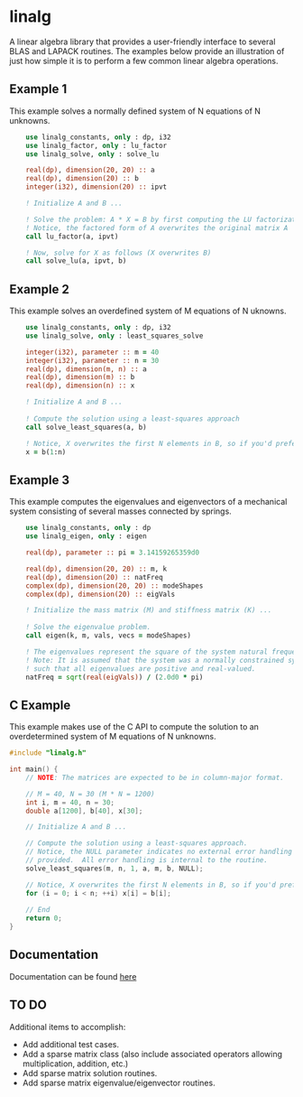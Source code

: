 # linalg
A linear algebra library that provides a user-friendly interface to several BLAS and LAPACK routines.  The examples below provide an illustration of just how simple it is to perform a few common linear algebra operations.


## Example 1
This example solves a normally defined system of N equations of N unknowns.

```fortran
    use linalg_constants, only : dp, i32
    use linalg_factor, only : lu_factor
    use linalg_solve, only : solve_lu

    real(dp), dimension(20, 20) :: a
    real(dp), dimension(20) :: b
    integer(i32), dimension(20) :: ipvt

    ! Initialize A and B ...

    ! Solve the problem: A * X = B by first computing the LU factorization of matrix A
    ! Notice, the factored form of A overwrites the original matrix A
    call lu_factor(a, ipvt)

    ! Now, solve for X as follows (X overwrites B)
    call solve_lu(a, ipvt, b)

```

## Example 2
This example solves an overdefined system of M equations of N uknowns.

```fortran
    use linalg_constants, only : dp, i32
    use linalg_solve, only : least_squares_solve

    integer(i32), parameter :: m = 40
    integer(i32), parameter :: n = 30
    real(dp), dimension(m, n) :: a
    real(dp), dimension(m) :: b
    real(dp), dimension(n) :: x

    ! Initialize A and B ...
    
    ! Compute the solution using a least-squares approach
    call solve_least_squares(a, b)

    ! Notice, X overwrites the first N elements in B, so if you'd prefer:
    x = b(1:n)

```

## Example 3
This example computes the eigenvalues and eigenvectors of a mechanical system consisting of several masses connected by springs.

```fortran
    use linalg_constants, only : dp
    use linalg_eigen, only : eigen

    real(dp), parameter :: pi = 3.14159265359d0

    real(dp), dimension(20, 20) :: m, k
    real(dp), dimension(20) :: natFreq
    complex(dp), dimension(20, 20) :: modeShapes
    complex(dp), dimension(20) :: eigVals

    ! Initialize the mass matrix (M) and stiffness matrix (K) ...
    
    ! Solve the eigenvalue problem.
    call eigen(k, m, vals, vecs = modeShapes)

    ! The eigenvalues represent the square of the system natural frequencies (Hz).
    ! Note: It is assumed that the system was a normally constrained system 
    ! such that all eigenvalues are positive and real-valued.
    natFreq = sqrt(real(eigVals)) / (2.0d0 * pi)

```

## C Example
This example makes use of the C API to compute the solution to an overdetermined system of M equations of N unknowns.

```c
#include "linalg.h"

int main() {
    // NOTE: The matrices are expected to be in column-major format.

    // M = 40, N = 30 (M * N = 1200)
    int i, m = 40, n = 30;
    double a[1200], b[40], x[30];

    // Initialize A and B ...

    // Compute the solution using a least-squares approach.
    // Notice, the NULL parameter indicates no external error handling is 
    // provided.  All error handling is internal to the routine.
    solve_least_squares(m, n, 1, a, m, b, NULL);

    // Notice, X overwrites the first N elements in B, so if you'd prefer:
    for (i = 0; i < n; ++i) x[i] = b[i];
    
    // End
    return 0;
}

```

## Documentation
Documentation can be found [here](doc/refman.pdf)

## TO DO
Additional items to accomplish:
- Add additional test cases.
- Add a sparse matrix class (also include associated operators allowing multiplication, addition, etc.)
- Add sparse matrix solution routines.
- Add sparse matrix eigenvalue/eigenvector routines.
